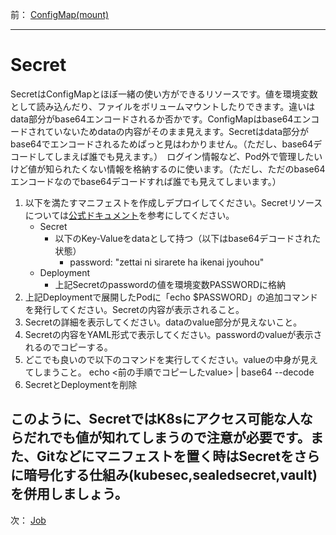 前： [ConfigMap(mount)](ConfigMap-mount.md)  

---

# Secret
SecretはConfigMapとほぼ一緒の使い方ができるリソースです。値を環境変数として読み込んだり、ファイルをボリュームマウントしたりできます。違いはdata部分がbase64エンコードされるか否かです。ConfigMapはbase64エンコードされていないためdataの内容がそのまま見えます。Secretはdata部分がbase64でエンコードされるためぱっと見はわかりません。（ただし、base64デコードしてしまえば誰でも見えます。）　ログイン情報など、Pod外で管理したいけど値が知られたくない情報を格納するのに使います。（ただし、ただのbase64エンコードなのでbase64デコードすれば誰でも見えてしまいます。）

1. 以下を満たすマニフェストを作成しデプロイしてください。Secretリソースについては[公式ドキュメント](https://kubernetes.io/docs/concepts/configuration/secret/)を参考にしてください。
   - Secret
     - 以下のKey-Valueをdataとして持つ（以下はbase64デコードされた状態）
       - password: "zettai ni sirarete ha ikenai jyouhou"
   - Deployment
     - 上記Secretのpasswordの値を環境変数PASSWORDに格納
2. 上記Deploymentで展開したPodに「echo $PASSWORD」の追加コマンドを発行してください。Secretの内容が表示されること。
3. Secretの詳細を表示してください。dataのvalue部分が見えないこと。
4. Secretの内容をYAML形式で表示してください。passwordのvalueが表示されるのでコピーする。
5. どこでも良いので以下のコマンドを実行してください。valueの中身が見えてしまうこと。
   echo <前の手順でコピーしたvalue> | base64 --decode
6. SecretとDeploymentを削除

このように、SecretではK8sにアクセス可能な人ならだれでも値が知れてしまうので注意が必要です。また、Gitなどにマニフェストを置く時はSecretをさらに暗号化する仕組み(kubesec,sealedsecret,vault)を併用しましょう。
---

次： [Job](Job.md)  
